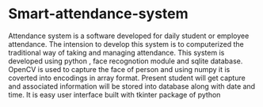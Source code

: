 # Smart-attendance-system
Attendance system is a software developed for daily student or employee attendance. 
The intension to develop this system is to computerized the traditional way of taking and managing attendance.
This system is developed using python , face recognotion module and sqlite database.
OpenCV is used to capture the face of person and using numpy it is coverted into encodings in array format. 
Present student will get capture and associated information will be stored into database along with date and time.
It is easy user interface built with tkinter package of python
